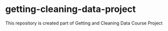 # getting-cleaning-data-project
This repository is created part of Getting and Cleaning Data Course Project
